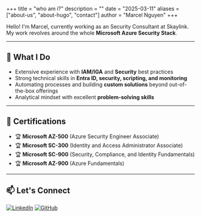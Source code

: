 +++
title = "who am i?"
description = ""
date = "2025-03-11"
aliases = ["about-us", "about-hugo", "contact"]
author = "Marcel Nguyen"
+++


Hello! I'm Marcel, currently working as an Security Consultant at Skaylink. My work revolves around the whole **Microsoft Azure Security Stack**. 

---

## 🚀 What I Do
- Extensive experience with **IAM/IGA** and **Security** best practices
- Strong technical skills in **Entra ID, security, scripting, and monitoring**
- Automating processes and building **custom solutions** beyond out-of-the-box offerings
- Analytical mindset with excellent **problem-solving skills**

---

## 🎯 Certifications
- 🏆 **Microsoft AZ-500** (Azure Security Engineer Associate)
- 🏆 **Microsoft SC-300** (Identity and Access Administrator Associate)
- 🏆 **Microsoft SC-900** (Security, Compliance, and Identity Fundamentals)
- 🏆 **Microsoft AZ-900** (Azure Fundamentals)

---

## 📫 Let's Connect

[![LinkedIn](https://img.shields.io/badge/LinkedIn-Connect-blue?logo=linkedin)](https://www.linkedin.com/in/marcel-nguyen-5b82631a3/)  [![GitHub](https://img.shields.io/badge/GitHub-Follow-black?logo=github)](https://github.com/marcel-ngn)

